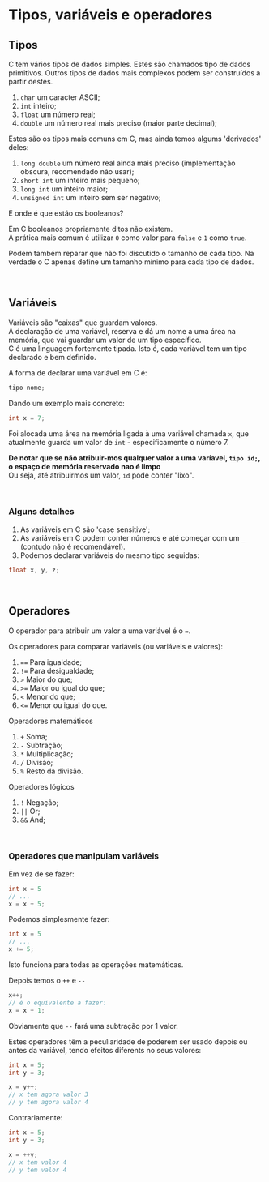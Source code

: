 # Tipos, variáveis e operadores

## Tipos

C tem vários tipos de dados simples. Estes são chamados tipo de dados primitivos. Outros tipos de dados mais complexos podem ser construídos a partir destes.

1. `char` um caracter ASCII;
2. `int` inteiro;
3. `float` um número real;
4. `double` um número real mais preciso (maior parte decimal);

Estes são os tipos mais comuns em C, mas ainda temos algums 'derivados' deles:
1. `long double` um número real ainda mais preciso (implementação obscura, recomendado não usar);
2. `short int` um inteiro mais pequeno;
3. `long int`  um inteiro maior;
4. `unsigned int` um inteiro sem ser negativo;

E onde é que estão os booleanos?

Em C booleanos propriamente ditos não existem.
<br>A prática mais comum é utilizar `0` como valor para `false` e `1` como `true`.

Podem também reparar que não foi discutido o tamanho de cada tipo. Na verdade o C apenas define um tamanho mínimo para cada tipo de dados.

<br>

## Variáveis

Variáveis são "caixas" que guardam valores.
<br>A declaração de uma variável, reserva e dá um nome a uma área na memória, que vai guardar um valor de um tipo específico.
<br>C é uma linguagem fortemente tipada. Isto é, cada variável tem um tipo declarado e bem definido.

A forma de declarar uma variável em C é:
```c
tipo nome;
```
Dando um exemplo mais concreto:
```c
int x = 7;
```
Foi alocada uma área na memória ligada à uma variável chamada `x`, que atualmente guarda um valor de `int` - especificamente o número 7.

**De notar que se não atribuir-mos qualquer valor a uma varíavel, `tipo id;`, o espaço de memória reservado nao é limpo**
<br>Ou seja, até atribuirmos um valor, `id` pode conter "lixo".

<br>

### Alguns detalhes

1. As variáveis em C são 'case sensitive';
2. As variáveis em C podem conter números e até começar com um `_` (contudo não é recomendável).
3. Podemos declarar variáveis do mesmo tipo seguidas:
```c
float x, y, z;
```
<br>

## Operadores

O operador para atribuir um valor a uma variável é o `=`.

Os operadores para comparar variáveis (ou variáveis e valores):
1. `==` Para igualdade;
2. `!=` Para desigualdade;
3. `>` Maior do que;
4. `>=` Maior ou igual do que;
5. `<` Menor do que;
6. `<=` Menor ou igual do que.

Operadores matemáticos
1. `+` Soma;
2. `-` Subtração;
3. `*` Multiplicação;
4. `/` Divisão;
5. `%` Resto da divisão.

Operadores lógicos
1. `!` Negação;
2. `||` Or;
3. `&&` And;

<br>

### Operadores que manipulam variáveis

Em vez de se fazer:
```c
int x = 5
// ...
x = x + 5;
```
Podemos simplesmente fazer:
```c
int x = 5
// ...
x += 5;
```
Isto funciona para todas as operações matemáticas.


Depois temos o `++` e `--`
```c
x++;
// é o equivalente a fazer:
x = x + 1;
```
Obviamente que `--` fará uma subtração por 1 valor.

Estes operadores têm a peculiaridade de poderem ser usado depois ou antes da variável, tendo efeitos diferents no seus valores:
```c
int x = 5;
int y = 3;

x = y++;
// x tem agora valor 3
// y tem agora valor 4
```
Contrariamente:
```c
int x = 5;
int y = 3;

x = ++y;
// x tem valor 4
// y tem valor 4
```
